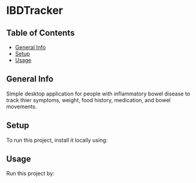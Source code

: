  # IBDTracker



## Table of Contents
* [General Info](#general-info)
* [Setup](#setup)
* [Usage](#usage)

## General Info
Simple desktop application for people with inflammatory bowel disease to track thier symptoms, weight, food history, medication, and bowel movements.

## Setup
To run this project, install it locally using:

## Usage
Run this project by:
